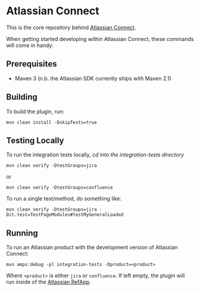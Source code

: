 # Atlassian Connect

This is the core repository behind [Atlassian Connect](https://developer.atlassian.com/display/AC/).

When getting started developing within Atlassian Connect, these commands will come in handy:

## Prerequisites

* Maven 3 (n.b. the Atlassian SDK currently ships with Maven 2.1)


## Building

To build the plugin, run:
  
    mvn clean install -DskipTests=true

## Testing Locally

To run the integration tests locally, *cd into the integration-tests directory*
  
    mvn clean verify -DtestGroups=jira

or

    mvn clean verify -DtestGroups=confluence

To run a single test/method, do something like:

    mvn clean verify -DtestGroups=jira -Dit.test=TestPageModules#testMyGeneralLoaded
    
## Running

To run an Atlassian product with the development version of Atlassian Connect:

    mvn amps:debug -pl integration-tests -Dproduct=<product>
    
Where `<product>` is either `jira` or `confluence`. If left empty, the plugin will run inside of the [Atlassian RefApp](https://developer.atlassian.com/display/DOCS/About+the+Atlassian+RefApp).

